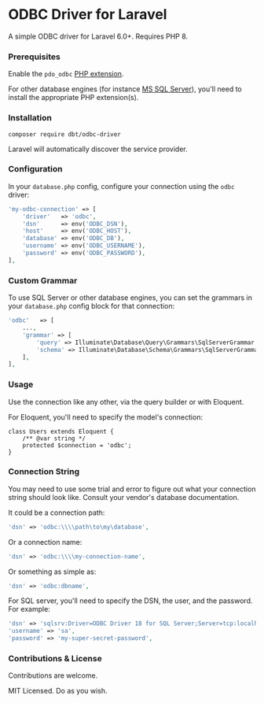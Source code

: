 # ODBC Driver for Laravel

A simple ODBC driver for Laravel 6.0+. Requires PHP 8.

### Prerequisites

Enable the `pdo_odbc` [PHP extension](https://www.php.net/manual/en/ref.pdo-odbc.php).


For other database engines (for instance [MS SQL Server](https://learn.microsoft.com/en-us/sql/connect/odbc/linux-mac/installing-the-microsoft-odbc-driver-for-sql-server)), you'll need to install the appropriate PHP extension(s).

### Installation

```
composer require dbt/odbc-driver
```

Laravel will automatically discover the service provider.

### Configuration

In your `database.php` config, configure your connection using the `odbc` driver:

```php
'my-odbc-connection' => [
    'driver'   => 'odbc',
    'dsn'      => env('ODBC_DSN'),
    'host'     => env('ODBC_HOST'),
    'database' => env('ODBC_DB'),
    'username' => env('ODBC_USERNAME'),
    'password' => env('ODBC_PASSWORD'),
],
```

### Custom Grammar

To use SQL Server or other database engines, you can set the grammars in your `database.php` config block for that connection:

```php
'odbc'   => [
    ...,
    'grammar' => [
        'query' => Illuminate\Database\Query\Grammars\SqlServerGrammar::class,
        'schema' => Illuminate\Database\Schema\Grammars\SqlServerGrammar::class,
    ],
],
```

### Usage

Use the connection like any other, via the query builder or with Eloquent.

For Eloquent, you'll need to specify the model's connection:

```
class Users extends Eloquent {
    /** @var string */
    protected $connection = 'odbc';
}
```

### Connection String 

You may need to use some trial and error to figure out what your connection string should look like. Consult your vendor's database documentation.

It could be a connection path:

```php
'dsn' => 'odbc:\\\\path\to\my\database',
```

Or a connection name:

```php
'dsn' => 'odbc:\\\\my-connection-name',
```

Or something as simple as:

```php
'dsn' => 'odbc:dbname',
```

For SQL server, you'll need to specify the DSN, the user, and the password. For example:

```php
'dsn' => 'sqlsrv:Driver=ODBC Driver 18 for SQL Server;Server=tcp:localhost,1433;TrustServerCertificate=1;Encrypt=1;'
'username' => 'sa',
'password' => 'my-super-secret-password',
```

### Contributions & License

Contributions are welcome.

MIT Licensed. Do as you wish.
